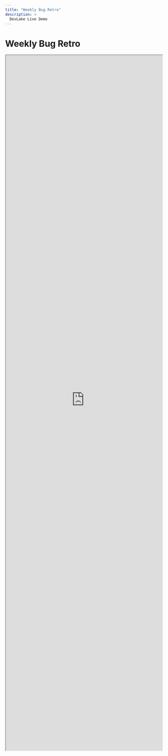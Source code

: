 ```yaml
---
title: "Weekly Bug Retro"
description: >
  DevLake Live Demo
---
```


# Weekly Bug Retro
<iframe src="https://grafana-lake.demo.devlake.io/d/-5EKA5w7k/weekly-bug-retro?orgId=1&from=now-6M&to=now" width="100%" height="2240px"></iframe>
